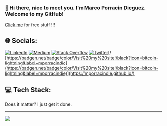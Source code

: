 ### 👋 Hi there, nice to meet you. I'm Marco Porracin Dieguez. Welcome to my GitHub!

[Click me](https://www.youtube.com/watch?v=dQw4w9WgXcQ&ab_channel=RickAstleyVEVO) for free stuff !!!


## 🌐 Socials:
[![LinkedIn](https://img.shields.io/badge/LinkedIn-%230077B5.svg?logo=linkedin&logoColor=white)](https://linkedin.com/in/mporracin) [![Medium](https://img.shields.io/badge/Medium-12100E?logo=medium&logoColor=white)](https://medium.com/@marcoporracin) [![Stack Overflow](https://img.shields.io/badge/-Stackoverflow-FE7A16?logo=stack-overflow&logoColor=white)](https://stackoverflow.com/users/4784639) [![Twitter](https://img.shields.io/badge/Twitter-%231DA1F2.svg?logo=Twitter&logoColor=white)](https://twitter.com/marcoporracin)[![https://badgen.net/badge/color/Visit%20my%20site!/black?icon=bitcoin-lightning&label=mporracindie](https://badgen.net/badge/color/Visit%20my%20site!/black?icon=bitcoin-lightning&label=mporracindie)](https://mporracindie.github.io/)
 

## 💻 Tech Stack:
Does it matter? I just get it done.

---
[![](https://visitcount.itsvg.in/api?id=mporracindie&icon=0&color=1)](https://visitcount.itsvg.in)
